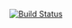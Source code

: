 [![Build Status](https://travis-ci.org/SCAuFish/110-Lab4.svg?branch=lab5)](https://travis-ci.org/SCAuFish/110-Lab4)